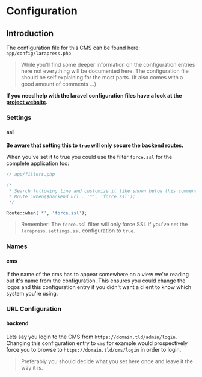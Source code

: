 # Configuration

## Introduction

The configuration file for this CMS can be found here: `app/config/larapress.php`

> While you'll find some deeper information on the configuration entries here not everything will be documented here.
> The configuration file should be self explaining for the most parts.
> (It also comes with a good amount of comments ...)

__If you need help with the laravel configuration files have a look at the [project website](http://laravel.com).__

### Settings

#### ssl

__Be aware that setting this to `true` will only secure the backend routes.__

When you've set it to true you could use the filter `force.ssl` for the complete application too:

```php
// app/filters.php

/*
 * Search following line and customize it like shown below this comment block:
 * Route::when($backend_url . '*', 'force.ssl');
 */

Route::when('*', 'force.ssl');
```

> Remember: The `force.ssl` filter will only force SSL if you've set the `larapress.settings.ssl` configuration to `true`.

### Names

#### cms

If the name of the cms has to appear somewhere on a view we're reading out it's name from the configuration.
This ensures you could change the logos and this configuration entry if you didn't want a client to know which system you're using.

### URL Configuration

#### backend

Lets say you login to the CMS from `https://domain.tld/admin/login`.
Changing this configuration entry to `cms` for example would prospectively force you to browse to `https://domain.tld/cms/login` in order to login.

> Preferably you should decide what you set here once and leave it the way it is.
